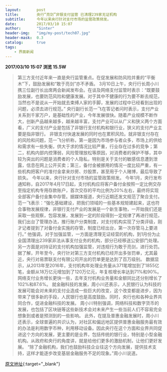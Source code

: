 ```yaml
---
layout:       post
title:        央行“亮剑”非银支付监管 已清理239家无证机构
subtitle:     今年以来央行针对支付市场的监管政策频发。
date:         2017/03/10 15:07
author:       "Sinter"
header-img:   "img/my-post/tech07.jpg"
header-mask:  0.3
catalog:      true
tags:
    - 界面新闻
---
```


**2017/03/10 15:07**  **浏览 15.5W**

> 第三方支付近年来一直是央行监管重点。在促发展和防风险并重的“平衡木”下，鼓励发展和“敢于亮剑”亦不矛盾。
3月10日上午，央行行长周小川携三位副行长出席两会新闻发布会。在谈及网络支付监管时表示：“既要鼓励发展，也要防范风险和健康发展。对于其中不健康的行为要不断去规范，当然也不是说从一开始就去束缚人家的手脚，发展的过程中已经看到出现的问题，必须去进行规范。”
央行副行长范一飞在答记者问时表示，支付产业关系到千家万户，是基础性的产业，今年发展很快。随着产业规模不断作大，创新产品越来越多，越来越丰富，支付产业可以从广义和狭义两个方面看，广义的支付产业是包括了非银行支付机构和银行业，狭义的支付产业主要是指非银行。
非银支付快速发展的同时也在累积风险。就非银支付存在的风险和问题，范一飞分析称，第一是因为市场参与者众多，市场上的供给和需求有一些失衡，供大于求的情况比较严重，行业存在过多的竞争；第二，机构内部内控薄弱，风险管理放松等原因，对消费者的保护不够，其中较为突出的问题是消费者的个人隐私，特别是关于支付的敏感信息遭到泄露，信息在网上公开买卖；第三，备付金被挪用的情况一度比较严重，有一些机构把客户的准付金拿来炒房、炒股票，甚至用于个人赌博，最后导致了损失。
今年以来，央行针对支付市场的监管政策频发。
今年1月，央行发布通知称，自2017年4月17日起，支付机构应将客户备付金按照一定比例交存至指定机构专用存款账户，首次交存的平均比例为20%左右，最终将实现全部客户备付金集中存管。据媒体报道，央行近期还发文规范了聚合支付。
范一飞表示：“强化基础建设，把我们领域的一些基本规矩建起来，这也符合事物发展规律，非银行支付产业的发展是一个新生事物，一开始我们还是采取一些观察，包容发展，发展到一定的阶段得到一定规律了再进行规范，我们出台了管理办法，推行账户分类制度，对支付机构实现了分类评级，刚才记者提到了对备付金实施的存管，制度已经出台，第一次存管马上要进行。”
他强调，对于加强监管，一方面是清理无证经营的机构，到1月份为止全国清理出239家非法从事支付业务的机构，部分已经移送公安部门处理。另一方面是对持证的支付机构加强监管，对违规行为敢于亮剑，进行处罚。
据了解，开年至今，央行针对第三方支付机构已经开出多张罚单，尤其最近，央行对易票联支付有限公司开出的罚单更是达到了百万级别。
数据显示，从2013年至2016年，支付机构年处理业务量从371笔增加到了1855亿笔，金额从18万亿元增加到了120万亿元，年复核增长率达到71%和90%。网络支付业务增长更快一些，去年支付机构业务量和金额同比还分别增长了102%和87.6%。
就金融科技的发展，周小川还表示，人民银行认为科技的发展可能会对未来的支付业造成一些巨大的改变，这个改变都是进步，因为带来了很多新的手段，人民银行也是高度鼓励。同时，央行也和各种业界共同合作，促进金融科技的发展。
周小川特别强调，网络科技和数字货币的发展，也包括了区块链等这些新技术会对未来产生一些当前人们不容易完全想象到或者是预测到的一些影响。
此外，在提及普惠金融发展时，周小川还表示，全球普遍的共识认为，对社区和偏远地区提供普惠金融服务最有效的办法是利用数字币种，利用移动设备。因此央行在这个方面和业界共同促进这个方向的发展，更主要的是业界，包括传统的银行业，特别是小型金融机构。从政府和央行的角度讲，就是给他们更多的激励机制，让他们更好发展。
“除了金融机构，我们也鼓励科技企业往这个方向发展，提供技术支持，这样才能逐步改变基层金融服务不足的现象。”周小川说道。


[原文地址](http://www.jiemian.com/article/1163726.html){:target="_blank"}


